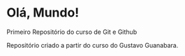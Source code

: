 # Olá, Mundo!
Primeiro Repositório do curso de Git e Github

Repositório criado a partir do curso do Gustavo Guanabara.